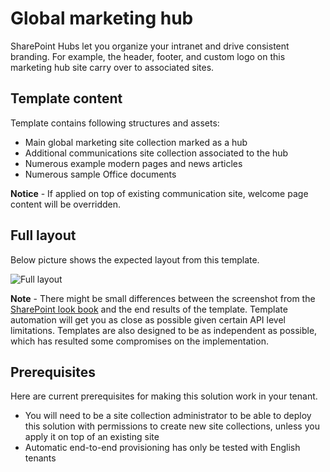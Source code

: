 # Global marketing hub

SharePoint Hubs let you organize your intranet and drive consistent branding. For example, the header, footer, and custom logo on this marketing hub site carry over to associated sites.

## Template content

Template contains following structures and assets:

- Main global marketing site collection marked as a hub
- Additional communications site collection associated to the hub
- Numerous example modern pages and news articles
- Numerous sample Office documents

**Notice** - If applied on top of existing communication site, welcome page content will be overridden.

## Full layout

Below picture shows the expected layout from this template.

![Full layout](./full-layout-globalmarketing.jpg)

**Note** - There might be small differences between the screenshot from the [SharePoint look book](https://spdesign.azurewebsites.net) and the end results of the template. Template automation will get you as close as possible given certain API level limitations. Templates are also designed to be as independent as possible, which has resulted some compromises on the implementation.

## Prerequisites

Here are current prerequisites for making this solution work in your tenant.

- You will need to be a site collection administrator to be able to deploy this solution with permissions to create new site collections, unless you apply it on top of an existing site
- Automatic end-to-end provisioning has only be tested with English tenants
